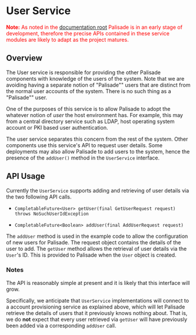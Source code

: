 # User Service

<span style="color:red">**Note:** As noted in the [documentation root](../../README.md) Palisade is in an early stage of development, therefore the precise APIs contained in these service modules are likely to adapt as the project matures.</span>

## Overview

The User service is responsible for providing the other Palisade components with knowledge of the users of the system. Note that we are avoiding having a separate notion of "Palisade"" users that are distinct from the normal user accounts of the system. There is no such thing as a "Palisade"" user.

One of the purposes of this service is to allow Palisade to adopt the whatever notion of *user* the host environment has. For example, this may from a central directory service such as LDAP, host operating system account or PKI based user authentication.

The user service separates this concern from the rest of the system. Other components use this service's API to request user details. Some deployments may also allow Palisade to add users to the system, hence the presence of the `addUser()` method in the `UserService` interface.

## API Usage

Currently the `UserService` supports adding and retrieving of user details via the two following API calls.

* `CompletableFuture<User> getUser(final GetUserRequest request) throws NoSuchUserIdException`

* `CompletableFuture<Boolean> addUser(final AddUserRequest request)`

The `addUser` method is used in the example code to allow the configuration of new users for Palisade. The request object contains the details of the user to add. The `getUser` method allows the retrieval of user details via the `User`'s ID. This is provided to Palisade when the `User` object is created.

### Notes

The API is reasonably simple at present and it is likely that this interface will grow.

Specifically, we anticipate that `UserService` implementations will connect to a account provisioning service as explained above, which will let Palisade retrieve the details of users that it previously knows nothing about. That is, we do **not** expect that every user retrieved via `getUser` will have previously been added via a corresponding `addUser` call.